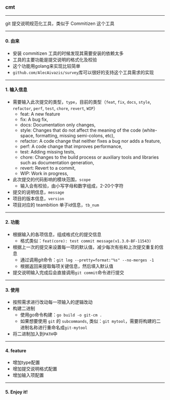 ### cmt 
---
git 提交说明规范化工具，类似于 Commitizen 这个工具

---
#### 0. 由来
* 安装 commitizen 工具的时候发现其需要安装的依赖太多
* 工具的主要功能是提交说明的格式化及校验
* 这个功能用golang来实现比较简单
* `github.com/AlecAivazis/survey`库可以很好的支持这个工具需求的实现
---
#### 1. 输入信息
* 需要输入此次提交的类型，`type`，目前的类型（`feat`, `fix`, `docs`, `style`, `refactor`, `perf`, `test`, `chore`, `revert`, `WIP`）
  * feat: A new feature 
  * fix: A bug fix, 
  * docs: Documentation only changes, 
  * style: Changes that do not affect the meaning of the code (white-space, formatting, missing semi-colons, etc), 
  * refactor: A code change that neither fixes a bug nor adds a feature, 
  * perf: A code change that improves performance, 
  * test: Adding missing tests, 
  * chore: Changes to the build process or auxiliary tools and libraries such as documentation generation, 
  * revert: Revert to a commit, 
  * WIP: Work in progress,
* 此次提交的代码影响的模块范围，`scope`
  * 输入会有校验，由小写字母和数字组成，2-20个字符
* 提交的说明信息，`message`
* 项目的版本信息，`version`
* 项目对应的 teambition 单子id信息，`tb_num`
---
#### 2. 功能
* 根据输入的各项信息，组成格式化的提交信息
  * 格式类似：`feat(core): test commit message(v1.3.0-BF-11543)`
* 根据上一次的提交来设置每一项的默认值，减少每次有些和上次提交重复的信息
  * 通过调用git命令：`git log --pretty=format:"%s" --no-merges -1`
  * 根据返回来提取每项关键信息，然后填入默认值
* 提交说明输入完成后会直接调用`git commit`命令进行提交
---
#### 3. 使用
* 按照需求进行改动每一项输入的逻辑改动
* 构建二进制
  * 使用go命令构建：`go build -o git-cm .`
  * 如果想要使用 `git` 的 `subcommands`, 类似：`git mytool`，需要将构建的二进制名称进行重命名成`git-mytool`
* 将二进制加入到`PATH`中
---
#### 4. feature
* 增加type配置
* 增加提交说明格式配置
* 增加输入项配置
---
#### 5. Enjoy it!
